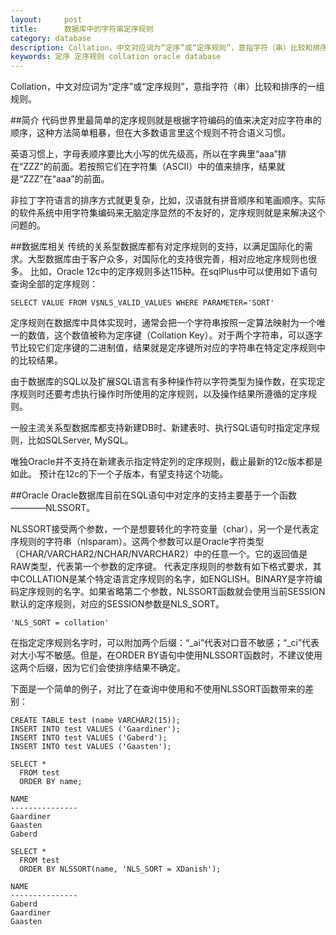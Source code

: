 ```yaml
---
layout:     post
title:      数据库中的字符串定序规则
category: database
description: Collation，中文对应词为“定序”或“定序规则”，意指字符（串）比较和排序的一组规则。
keywords: 定序 定序规则 collation oracle database 
---
```

Collation，中文对应词为“定序”或“定序规则”，意指字符（串）比较和排序的一组规则。

##简介
代码世界里最简单的定序规则就是根据字符编码的值来决定对应字符串的顺序，这种方法简单粗暴，但在大多数语言里这个规则不符合语义习惯。

英语习惯上，字母表顺序要比大小写的优先级高，所以在字典里“aaa”排在“ZZZ”的前面。若按照它们在字符集（ASCII）中的值来排序，结果就是“ZZZ”在“aaa”的前面。

非拉丁字符语言的排序方式就更复杂，比如，汉语就有拼音顺序和笔画顺序。实际的软件系统中用字符集编码来无脑定序显然的不友好的，定序规则就是来解决这个问题的。

##数据库相关
传统的关系型数据库都有对定序规则的支持，以满足国际化的需求。大型数据库由于客户众多，对国际化的支持很完善，相对应地定序规则也很多。
比如，Oracle 12c中的定序规则多达115种。在sqlPlus中可以使用如下语句查询全部的定序规则：

    SELECT VALUE FROM V$NLS_VALID_VALUES WHERE PARAMETER='SORT'

定序规则在数据库中具体实现时，通常会把一个字符串按照一定算法映射为一个唯一的数值，这个数值被称为定序键（Collation Key）。对于两个字符串，可以逐字节比较它们定序键的二进制值，结果就是定序键所对应的字符串在特定定序规则中的比较结果。

由于数据库的SQL以及扩展SQL语言有多种操作符以字符类型为操作数，在实现定序规则时还要考虑执行操作时所使用的定序规则，以及操作结果所遵循的定序规则。

一般主流关系型数据库都支持新建DB时、新建表时、执行SQL语句时指定定序规则，比如SQLServer, MySQL。

唯独Oracle并不支持在新建表示指定特定列的定序规则，截止最新的12c版本都是如此。 预计在12c的下一个子版本，有望支持这个功能。

##Oracle
Oracle数据库目前在SQL语句中对定序的支持主要基于一个函数————NLSSORT。

NLSSORT接受两个参数，一个是想要转化的字符变量（char），另一个是代表定序规则的字符串（nlsparam）。这两个参数可以是Oracle字符类型（CHAR/VARCHAR2/NCHAR/NVARCHAR2）中的任意一个。它的返回值是RAW类型，代表第一个参数的定序键。
代表定序规则的参数有如下格式要求，其中COLLATION是某个特定语言定序规则的名字，如ENGLISH。BINARY是字符编码定序规则的名字。如果省略第二个参数，NLSSORT函数就会使用当前SESSION默认的定序规则，对应的SESSION参数是NLS_SORT。

    'NLS_SORT = collation'

在指定定序规则名字时，可以附加两个后缀：“_ai”代表对口音不敏感；“_ci”代表对大小写不敏感。但是，在ORDER BY语句中使用NLSSORT函数时，不建议使用这两个后缀，因为它们会使排序结果不确定。

下面是一个简单的例子，对比了在查询中使用和不使用NLSSORT函数带来的差别：

    CREATE TABLE test (name VARCHAR2(15));
    INSERT INTO test VALUES ('Gaardiner');
    INSERT INTO test VALUES ('Gaberd');
    INSERT INTO test VALUES ('Gaasten');

    SELECT *
      FROM test
      ORDER BY name;

    NAME
    ---------------
    Gaardiner
    Gaasten
    Gaberd

    SELECT *
      FROM test
      ORDER BY NLSSORT(name, 'NLS_SORT = XDanish');

    NAME
    ---------------
    Gaberd
    Gaardiner
    Gaasten

